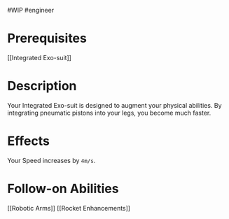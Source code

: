 #WIP #engineer 

# Prerequisites

[[Integrated Exo-suit]]

# Description

Your Integrated Exo-suit is designed to augment your physical abilities. By integrating pneumatic pistons into your legs, you become much faster.

# Effects

Your Speed increases by `4m/s`.

# Follow-on Abilities

[[Robotic Arms]]
[[Rocket Enhancements]]